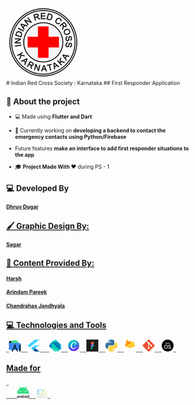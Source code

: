 <img src="/readme-assets/logo.png" align="center" height="200px" style="padding-right:20px;"> 
<br/>
# Indian Red Cross Society : Karnataka
## First Responder Application



## 📖 About the project

- 💻 Made using **Flutter and Dart**

- 🌱 Currently working on **developing a backend to contact the emergency contacts using Python/Firebase**

- Future features **make an interface to add first responder situations to the app**

- 🎓 **Project Made With ❤️** during PS - 1


## 💻 Developed By

<h4> <a href="https://github.com/Dhruv-Dugar" target="blank">Dhruv Dugar</h4>

## 🖌 Graphic Design By:

<h4> Sagar 

## 📔 Content Provided By:

<h4> Harsh
<h4> Arindam Pareek
<h4> Chandrahas Jandhyala

  
## 💻 Technologies and Tools
<p align="left"> 
	<code> <img height="32" width="32" src="readme-assets/androidstudio.png" /> </code>
	<code> <img height="32" width="32" src="readme-assets/flutter.svg" />  </code>
	<code> <img height="32" width="32" src="readme-assets/dart.png" /> </code>
	<code> <img height="32" width="32" src="readme-assets/canva.jpeg" /> </code>
	<code> <img height="32" width="32" src="readme-assets/figma.png" /> </code>
	<code> <img height="32" width="32" src="readme-assets/py.png" /> </code>
	<code> <img height="32" width="32" src="readme-assets/firebase.png" /> </code>
	<code> <img height="32" width="32" src="readme-assets/git.png" /> </code>
	<code> <img height="32" width="32" src="readme-assets/macos.png" /> </code>
</p>


## Made for 

<p align="left">
	<code> 
	<img height="32" width="32" src="readme-assets/android.png" /> </code>
	<code> <img height="32" width="32" src="readme-assets/ios.png" /> </code>
</p>
